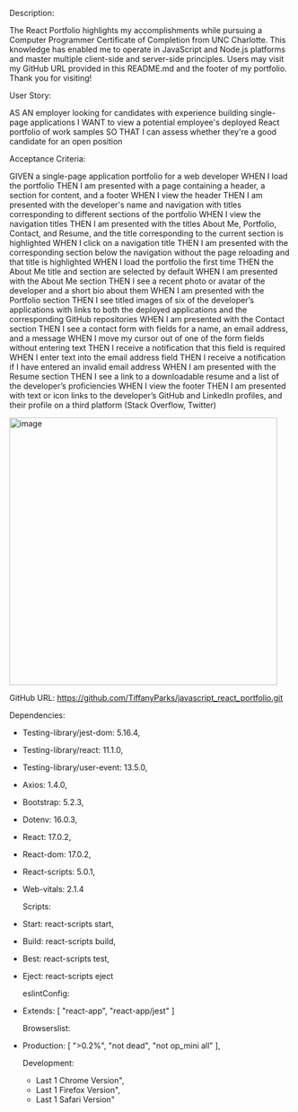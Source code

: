 Description:

The React Portfolio highlights my accomplishments while pursuing a Computer Programmer Certificate of Completion from UNC Charlotte. This knowledge has enabled me to operate in JavaScript and Node.js platforms and master multiple client-side and server-side principles. Users may visit my GitHub URL provided in this README.md and the footer of my portfolio. Thank you for visiting!

User Story:

AS AN employer looking for candidates with experience building single-page applications
I WANT to view a potential employee's deployed React portfolio of work samples
SO THAT I can assess whether they're a good candidate for an open position

Acceptance Criteria:

GIVEN a single-page application portfolio for a web developer
WHEN I load the portfolio
THEN I am presented with a page containing a header, a section for content, and a footer
WHEN I view the header
THEN I am presented with the developer's name and navigation with titles corresponding to different sections of the portfolio
WHEN I view the navigation titles
THEN I am presented with the titles About Me, Portfolio, Contact, and Resume, and the title corresponding to the current section is highlighted
WHEN I click on a navigation title
THEN I am presented with the corresponding section below the navigation without the page reloading and that title is highlighted
WHEN I load the portfolio the first time
THEN the About Me title and section are selected by default
WHEN I am presented with the About Me section
THEN I see a recent photo or avatar of the developer and a short bio about them
WHEN I am presented with the Portfolio section
THEN I see titled images of six of the developer’s applications with links to both the deployed applications and the corresponding GitHub repositories
WHEN I am presented with the Contact section
THEN I see a contact form with fields for a name, an email address, and a message
WHEN I move my cursor out of one of the form fields without entering text
THEN I receive a notification that this field is required
WHEN I enter text into the email address field
THEN I receive a notification if I have entered an invalid email address
WHEN I am presented with the Resume section
THEN I see a link to a downloadable resume and a list of the developer’s proficiencies
WHEN I view the footer
THEN I am presented with text or icon links to the developer’s GitHub and LinkedIn profiles, and their profile on a third platform (Stack Overflow, Twitter)

<img width="477" alt="image" src="https://github.com/TiffanyParks/javascript_react_portfolio/assets/126128634/57abfa10-9cff-4b31-9cf6-ba0cf09cd05a">


GitHub URL: https://github.com/TiffanyParks/javascript_react_portfolio.git

Dependencies:
* Testing-library/jest-dom: 5.16.4,
* Testing-library/react: 11.1.0,
* Testing-library/user-event: 13.5.0,
* Axios: 1.4.0,
* Bootstrap: 5.2.3,
* Dotenv: 16.0.3,
* React: 17.0.2,
* React-dom: 17.0.2,
* React-scripts: 5.0.1,
* Web-vitals: 2.1.4
  
  Scripts: 
* Start: react-scripts start,
* Build: react-scripts build,
* Best: react-scripts test,
* Eject: react-scripts eject

  eslintConfig: 
* Extends: [
      "react-app",
      "react-app/jest"
    ]
  
  Browserslist: 
* Production: [
      ">0.2%",
      "not dead",
      "not op_mini all"
    ],

    Development: 
    * Last 1 Chrome Version",
    * Last 1 Firefox Version",
    * Last 1 Safari Version"
 
